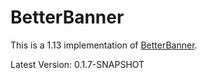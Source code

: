# BetterBanner
This is a 1.13 implementation of [BetterBanner](https://www.spigotmc.org/resources/better-banner.16432/). 

Latest Version: 0.1.7-SNAPSHOT
